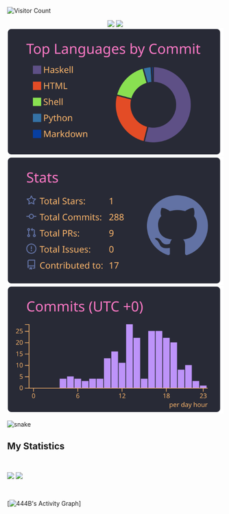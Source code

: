 

![Visitor Count](https://profile-counter.glitch.me/444B/count.svg)

<div align="center">

[![](https://raw.githubusercontent.com444B/444B/master/profile-summary-card-output/dracula/0-profile-details.svg)](https://github.com/vn7n24fzkq/github-profile-summary-cards)
[![](https://raw.githubusercontent.com444B/444B/master/profile-summary-card-output/dracula/1-repos-per-language.svg)](https://github.com/vn7n24fzkq/github-profile-summary-cards) 
[![](https://raw.githubusercontent.com/444B/444B/master/profile-summary-card-output/dracula/2-most-commit-language.svg)](https://github.com/vn7n24fzkq/github-profile-summary-cards)
[![](https://raw.githubusercontent.com/444B/444B/master/profile-summary-card-output/dracula/3-stats.svg)](https://github.com/vn7n24fzkq/github-profile-summary-cards) 
 [![](https://raw.githubusercontent.com/444B/444B/master/profile-summary-card-output/dracula/4-productive-time.svg)](https://github.com/vn7n24fzkq/github-profile-summary-cards)


</div>





<div>
  <img src="https://github.com/444B/444B/raw/output/github-contribution-grid-snake.svg" alt="snake"></center>
</div>

<!-- ![Snake animation](https://github.com/444B/444B/blob/output/github-contribution-grid-snake.svg) -->







## My Statistics

<br/>
<p align="left">
  <img width="49.5%" src="https://github-readme-stats.vercel.app/api?username=444B&show_icons=true&theme=gruvbox&hide_border=true" />
    <img width="49.5%" src="https://github-readme-streak-stats.herokuapp.com/?user=444B&theme=gruvbox&hide_border=true" />
  </a>
</p>
<br>

[![444B's Activity Graph](https://activity-graph.herokuapp.com/graph?username=444B&custom_title=444B's%20Contribution%20Graph&theme=gruvbox&bg_color=282828&hide_border=true&line=d1a01f&point=c58545)]







<!-- ### Hi there, I am 444B 👋

- 🔭 I’m currently working on Cardano Smart Contract Development and Mentoring Linux Workshops
- 🌱 I’m currently learning Blockchain and Unix
- 👯 I’m looking to collaborate on anything and make mistakes fast
 
- 📫 How to reach me: 444b+githubcontact1@pm.me


# Front End Tech

![HTML](https://img.shields.io/badge/-HTML5-e34c26?logo=html5&logoColor=white)
![CSS](https://img.shields.io/badge/-CSS3-2965f1?logo=css3&logoColor=white)
![JavaScript](https://img.shields.io/badge/-JavaScript-f0db4f?logo=javascript&logoColor=white)


## Back End Tech

![Python](https://img.shields.io/badge/-Python-306998?logo=python&logoColor=white)
![Flask](https://img.shields.io/badge/-Flask-2c2c2c?logo=flask&logoColor=white)
![Bash](https://img.shields.io/badge/Shell_Script-121011?style=for-the-badge&logo=gnu-bash&logoColor=white)

## Tooling

![Git](https://img.shields.io/badge/-Git-F05032?logo=git&logoColor=white)
![VSCode](https://img.shields.io/badge/-VSCode-007ACC?logo=visualstudiocode&logoColor=white)


## My GitHub stats

<a href="https://github.com/anuraghazra/github-readme-stats">
  <img align="center" src="https://github-readme-stats.vercel.app/api/top-langs/?username=444B&theme=tokyonight&layout=compact" />
</a>
<a href="https://github.com/anuraghazra/github-readme-stats">
  <img align="center" src="https://github-readme-stats.vercel.app/api?username=444B&theme=tokyonight&show_icons=true" />
</a>

<p align="left"> <img src="https://komarev.com/ghpvc/?username=444B&label=Profile%20views&color=0e75b6&style=flat" alt="444B" /> </p>

- 🤔 I’m looking for help with ...
- 💬 Ask me about
- ⚡ Fun fact: 
--->
